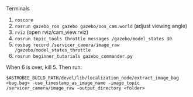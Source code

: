 Terminals

1. `roscore`
2. `rosrun gazebo_ros gazebo gazebo/oos_cam.world` (adjust viewing angle)
3. `rviz` (open rviz/cam_view.rviz)
4. `rosrun topic_tools throttle messages /gazebo/model_states 30`
5. `rosbag record /servicer_camera/image_raw /gazebo/model_states_throttle`
6. `rosrun beginner_tutorials gazebo_commander.py`

When 6 is over, kill 5. Then run:

`$ASTROBEE_BUILD_PATH/devel/lib/localization_node/extract_image_bag <bag.bag> -use_timestamp_as_image_name -image_topic /servicer_camera/image_raw -output_directory <folder>`
